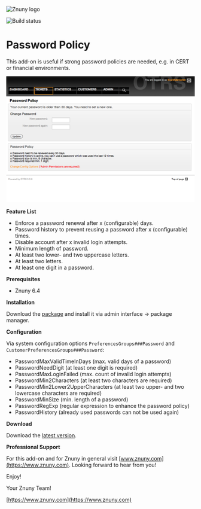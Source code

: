 ![Znuny logo](https://www.znuny.com/assets/images/logo_small.png)


![Build status](https://badge.proxy.znuny.com/Znuny4OTRS-PasswordPolicy/rel-6_4)

Password Policy
===============
This add-on is useful if strong password policies are needed, e.g. in CERT or financial environments.

![Screenshot SysConfig](https://github.com/znuny/Znuny4OTRS-PasswordPolicy/blob/master/doc/en/screenshots/passwordpolicy.png)

**Feature List**

* Enforce a password renewal after x (configurable) days.
* Password history to prevent reusing a password after x (configurable) times.
* Disable account after x invalid login attempts.
* Minimum length of password.
* At least two lower- and two uppercase letters.
* At least two letters.
* At least one digit in a password.

**Prerequisites**

- Znuny 6.4

**Installation**

Download the [package](https://addons.znuny.com/api/addon_repos/public/2396/latest) and install it via admin interface -> package manager.

**Configuration**

Via system configuration options `PreferencesGroups###Password` and `CustomerPreferencesGroups###Password`:

* PasswordMaxValidTimeInDays (max. valid days of a password)
* PasswordNeedDigit (at least one digit is required)
* PasswordMaxLoginFailed (max. count of invalid login attempts)
* PasswordMin2Characters (at least two characters are required)
* PasswordMin2Lower2UpperCharacters (at least two upper- and two lowercase characters are required)
* PasswordMinSize (min. length of a password)
* PasswordRegExp (regular expression to enhance the password policy)
* PasswordHistory (already used passwords can not be used again)

**Download**

Download the [latest version](https://addons.znuny.com/api/addon_repos/public/2396/latest).

**Professional Support**

For this add-on and for Znuny in general visit [www.znuny.com](https://www.znuny.com). Looking forward to hear from you!

Enjoy!

Your Znuny Team!

[https://www.znuny.com](https://www.znuny.com)

